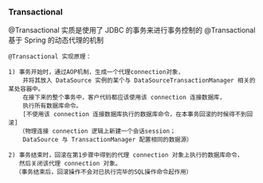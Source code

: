 ### Transactional

@Transactional 实质是使用了 JDBC 的事务来进行事务控制的
@Transactional 基于 Spring 的动态代理的机制

```
@Transactional 实现原理：

1) 事务开始时，通过AOP机制，生成一个代理connection对象，
	并将其放入 DataSource 实例的某个与 DataSourceTransactionManager 相关的某处容器中。
    在接下来的整个事务中，客户代码都应该使用该 connection 连接数据库，
    执行所有数据库命令。
    [不使用该 connection 连接数据库执行的数据库命令，在本事务回滚的时候得不到回滚]
   （物理连接 connection 逻辑上新建一个会话session；
    DataSource 与 TransactionManager 配置相同的数据源）

2) 事务结束时，回滚在第1步骤中得到的代理 connection 对象上执行的数据库命令，
   然后关闭该代理 connection 对象。
  （事务结束后，回滚操作不会对已执行完毕的SQL操作命令起作用）
```